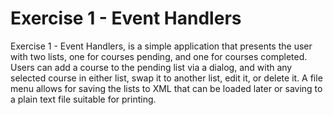 # Exercise 1 - Event Handlers

Exercise 1 - Event Handlers, is a simple application that presents the user with two lists, one for courses pending, and one for courses completed.  Users can add a course to the pending list via a dialog, and with any selected course in either list, swap it to another list, edit it, or delete it.  A file menu allows for saving the lists to XML that can be loaded later or saving to a plain text file suitable for printing.

